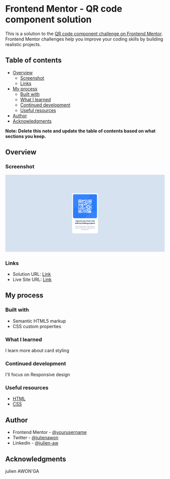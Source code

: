 # Frontend Mentor - QR code component solution

This is a solution to the [QR code component challenge on Frontend Mentor](https://www.frontendmentor.io/challenges/qr-code-component-iux_sIO_H). Frontend Mentor challenges help you improve your coding skills by building realistic projects.

## Table of contents

- [Overview](#overview)
  - [Screenshot](#screenshot)
  - [Links](#links)
- [My process](#my-process)
  - [Built with](#built-with)
  - [What I learned](#what-i-learned)
  - [Continued development](#continued-development)
  - [Useful resources](#useful-resources)
- [Author](#author)
- [Acknowledgments](#acknowledgments)

**Note: Delete this note and update the table of contents based on what sections you keep.**

## Overview

### Screenshot

![](Frontend-Mentor-QR-code-component.png)

### Links

- Solution URL: [Link](https://github.com/julien-aw/Frontend-Mentor-QR-code-component)
- Live Site URL: [Link](https://julien-aw.github.io/Frontend-Mentor-QR-code-component/)

## My process

### Built with

- Semantic HTML5 markup
- CSS custom properties


### What I learned
  I learn more about card styling

### Continued development

 I'll focus on Responsive design

### Useful resources

- [HTML](https://developer.mozilla.org/fr/docs/Web/HTML)
- [CSS](https://developer.mozilla.org/fr/docs/Web/CSS)

## Author

- Frontend Mentor - [@yourusername](https://www.frontendmentor.io/profile/yourusername)
- Twitter - [@julienawon](https://www.twitter.com/julienawon)
- Linkedin - [@julien-aw](https://www.linkedin.com/in/julien-aw/)

## Acknowledgments
 julien AWON'GA
